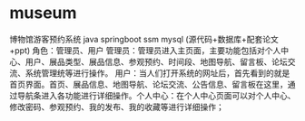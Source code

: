 # museum
博物馆游客预约系统 java springboot ssm mysql (源代码+数据库+配套论文+ppt) 角色：管理员、用户  管理员：管理员进入主页面，主要功能包括对个人中心、用户、展品类型、展品信息、参观预约、时间段、地图导航、留言板、论坛交流、系统管理统等进行操作。  用户：当人们打开系统的网址后，首先看到的就是首页界面。首页、展品信息、地图导航、论坛交流、公告信息、留言板在这里，通过导航条进入各功能进行详细操作。个人中心：在个人中心页面可以对个人中心、修改密码、参观预约、我的发布、我的收藏等进行详细操作；
